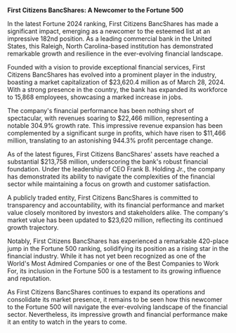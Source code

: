**First Citizens BancShares: A Newcomer to the Fortune 500**

In the latest Fortune 2024 ranking, First Citizens BancShares has made a significant impact, emerging as a newcomer to the esteemed list at an impressive 182nd position. As a leading commercial bank in the United States, this Raleigh, North Carolina-based institution has demonstrated remarkable growth and resilience in the ever-evolving financial landscape.

Founded with a vision to provide exceptional financial services, First Citizens BancShares has evolved into a prominent player in the industry, boasting a market capitalization of $23,620.4 million as of March 28, 2024. With a strong presence in the country, the bank has expanded its workforce to 15,868 employees, showcasing a marked increase in jobs.

The company's financial performance has been nothing short of spectacular, with revenues soaring to $22,466 million, representing a notable 304.9% growth rate. This impressive revenue expansion has been complemented by a significant surge in profits, which have risen to $11,466 million, translating to an astonishing 944.3% profit percentage change.

As of the latest figures, First Citizens BancShares' assets have reached a substantial $213,758 million, underscoring the bank's robust financial foundation. Under the leadership of CEO Frank B. Holding Jr., the company has demonstrated its ability to navigate the complexities of the financial sector while maintaining a focus on growth and customer satisfaction.

A publicly traded entity, First Citizens BancShares is committed to transparency and accountability, with its financial performance and market value closely monitored by investors and stakeholders alike. The company's market value has been updated to $23,620 million, reflecting its continued growth trajectory.

Notably, First Citizens BancShares has experienced a remarkable 420-place jump in the Fortune 500 ranking, solidifying its position as a rising star in the financial industry. While it has not yet been recognized as one of the World's Most Admired Companies or one of the Best Companies to Work For, its inclusion in the Fortune 500 is a testament to its growing influence and reputation.

As First Citizens BancShares continues to expand its operations and consolidate its market presence, it remains to be seen how this newcomer to the Fortune 500 will navigate the ever-evolving landscape of the financial sector. Nevertheless, its impressive growth and financial performance make it an entity to watch in the years to come.